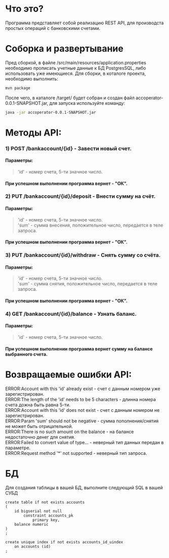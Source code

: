 # Что это?
Программа представляет собой реализацию REST API, для производста простых операций с банковскими счетами.

# Соборка и развертывание
Пред сборкой, в файле /src/main/resources/application.properties необходимо прописать учетные данные к БД PostgresSQL, либо использовать уже имеющиеся.
Для сборки, в коталоге проекта, необходимо выполнить:
```bash
mvn package
```
После чего, в каталоге /target/ будет собран и создан файл accoperator-0.0.1-SNAPSHOT.jar, для запуска используйте команду:
```bash
java -jar accoperator-0.0.1-SNAPSHOT.jar
```

# Методы API:
### 1) POST /bankaccount/{id} - Завести новый счет.  
  #### Параметры:  
  >'id' - номер счета, 5-ти значное число.  
  #### При успешном выполнении программа вернет - "ОК".  
  
### 2) PUT /bankaccount/{id}/deposit - Внести сумму на счёт.  
  #### Параметры:  
   >'id' - номер счета, 5-ти значное число.  
   >'sum' - сумма внесения, положительное число, передается в теле запроса.  
  #### При успешном выполнении программа вернет - "ОК".  
  
### 3) PUT /bankaccount/{id}/withdraw - Снять сумму со счёта.  
  #### Параметры:  
   >'id' - номер счета, 5-ти значное число.  
   >'sum' - сумма снятия, положительное число, передается в теле запроса. 
  #### При успешном выполнении программа вернет - "ОК".  
  
### 4) GET /bankaccount/{id}/balance - Узнать баланс.  
  #### Параметры:  
   >'id' - номер счета, 5-ти значное число.  
  #### При успешном выполнении программа вернет сумму на балансе выбранного счета.  
  
  # Возвращаемые ошибки API:
  ERROR:Account with this 'id' already exist - счет с данным номером уже зарегистрирован.  
  ERROR:The length of the 'id' needs to be 5 characters - длинна номера счета дожна быть равна 5-ти.  
  ERROR:Account with this 'id' does not exist - счет с данным номером не зарегистрирован.  
  ERROR:Param 'sum' should not be negative - сумма пополнения/снятия не может быть отрицательной.  
  ERROR:There is no such amount on the balance - на балансе недостаточно денег для снятия.  
  ERROR:Failed to convert value of type... - неверный тип данных передан в параметре.  
  ERROR:Request method '*' not supported - неверный тип запроса.  
  
  # БД
Для создания таблицы в вашей БД, выполните следующий SQL в вашей СУБД
```
create table if not exists accounts
(
	id bigserial not null
		constraint accounts_pk
			primary key,
	balance numeric
)
;

create unique index if not exists accounts_id_uindex
	on accounts (id)
;
```
